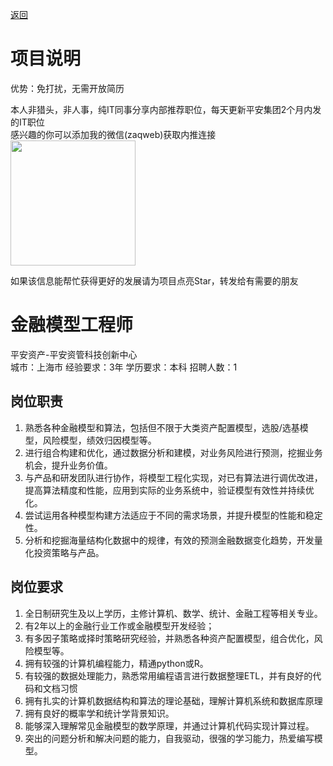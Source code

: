 [返回](../../)

# 项目说明

优势：免打扰，无需开放简历

本人非猎头，非人事，纯IT同事分享内部推荐职位，每天更新平安集团2个月内发的IT职位  
感兴趣的你可以添加我的微信(zaqweb)获取内推连接  
<img src="https://github.com/zaqweb/PA-IT-JOBS/blob/master/WechatICode.jpeg"  height="200" width="200">

如果该信息能帮忙获得更好的发展请为项目点亮Star，转发给有需要的朋友

# 金融模型工程师
平安资产-平安资管科技创新中心  
城市：上海市 经验要求：3年 学历要求：本科  招聘人数：1

## 岗位职责
1.	熟悉各种金融模型和算法，包括但不限于大类资产配置模型，选股/选基模型，风险模型，绩效归因模型等。
2.	进行组合构建和优化，通过数据分析和建模，对业务风险进行预测，挖掘业务机会，提升业务价值。
3.	与产品和研发团队进行协作，将模型工程化实现，对已有算法进行调优改进，提高算法精度和性能，应用到实际的业务系统中，验证模型有效性并持续优化。
4.	尝试运用各种模型构建方法适应于不同的需求场景，并提升模型的性能和稳定性。
5.	分析和挖掘海量结构化数据中的规律，有效的预测金融数据变化趋势，开发量化投资策略与产品。

## 岗位要求
1.	全日制研究生及以上学历，主修计算机、数学、统计、金融工程等相关专业。
2.	有2年以上的金融行业工作或金融模型开发经验；
3.	有多因子策略或择时策略研究经验，并熟悉各种资产配置模型，组合优化，风险模型等。
4.	拥有较强的计算机编程能力，精通python或R。
5.	有较强的数据处理能力，熟悉常用编程语言进行数据整理ETL，并有良好的代码和文档习惯
6.	拥有扎实的计算机数据结构和算法的理论基础，理解计算机系统和数据库原理
7.	拥有良好的概率学和统计学背景知识。
8.	能够深入理解常见金融模型的数学原理，并通过计算机代码实现计算过程。
9.	突出的问题分析和解决问题的能力，自我驱动，很强的学习能力，热爱编写模型。




